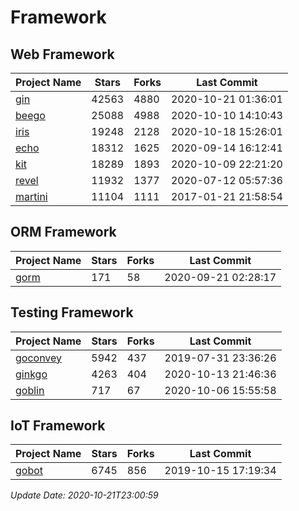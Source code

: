 # Framework

## Web Framework
| Project Name | Stars | Forks | Last Commit |
| ------------ | ----- | ----- | ----------- |
| [gin](https://github.com/gin-gonic/gin) | 42563 | 4880 | 2020-10-21 01:36:01 |
| [beego](https://github.com/astaxie/beego) | 25088 | 4988 | 2020-10-10 14:10:43 |
| [iris](https://github.com/kataras/iris) | 19248 | 2128 | 2020-10-18 15:26:01 |
| [echo](https://github.com/labstack/echo) | 18312 | 1625 | 2020-09-14 16:12:41 |
| [kit](https://github.com/go-kit/kit) | 18289 | 1893 | 2020-10-09 22:21:20 |
| [revel](https://github.com/revel/revel) | 11932 | 1377 | 2020-07-12 05:57:36 |
| [martini](https://github.com/go-martini/martini) | 11104 | 1111 | 2017-01-21 21:58:54 |

## ORM Framework
| Project Name | Stars | Forks | Last Commit |
| ------------ | ----- | ----- | ----------- |
| [gorm](https://github.com/jinzhu/gorm) | 171 | 58 | 2020-09-21 02:28:17 |

## Testing Framework
| Project Name | Stars | Forks | Last Commit |
| ------------ | ----- | ----- | ----------- |
| [goconvey](https://github.com/smartystreets/goconvey) | 5942 | 437 | 2019-07-31 23:36:26 |
| [ginkgo](https://github.com/onsi/ginkgo) | 4263 | 404 | 2020-10-13 21:46:36 |
| [goblin](https://github.com/franela/goblin) | 717 | 67 | 2020-10-06 15:55:58 |

## IoT Framework
| Project Name | Stars | Forks | Last Commit |
| ------------ | ----- | ----- | ----------- |
| [gobot](https://github.com/hybridgroup/gobot) | 6745 | 856 | 2019-10-15 17:19:34 |

*Update Date: 2020-10-21T23:00:59*